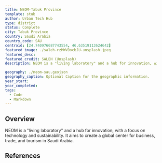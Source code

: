 ```yaml
---
title: NEOM-Tabuk Province
template: stub
author: Urban Tech Hub
type: district
status: Complete
city: Tabuk Province
country: Saudi Arabia
country_code: SAU
centroid: [24.740976687743554, 46.63519113624642]
featured_image: ./saleh-rzMWVDocbJU-unsplash.jpeg
featured_desc:
featured_credit: SALEH (Unsplash)
description: NEOM is a "living laboratory" and a hub for innovation, with a focus on technology and sustainability. It aims to create a global center for business, trade, and tourism in Saudi Arabia.

geography: ./neom-sau.geojson
geography_caption: Optional Caption for the geographic information.
year_start:
year_completed:
tags:
  - Code
  - Markdown
---
```


## Overview

NEOM is a "living laboratory" and a hub for innovation, with a focus on technology and sustainability. It aims to create a global center for business, trade, and tourism in Saudi Arabia.

## References

